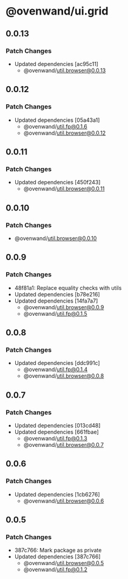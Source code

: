 # @ovenwand/ui.grid

## 0.0.13

### Patch Changes

- Updated dependencies [ac95c11]
  - @ovenwand/util.browser@0.0.13

## 0.0.12

### Patch Changes

- Updated dependencies [05a43a1]
  - @ovenwand/util.fp@0.1.6
  - @ovenwand/util.browser@0.0.12

## 0.0.11

### Patch Changes

- Updated dependencies [450f243]
  - @ovenwand/util.browser@0.0.11

## 0.0.10

### Patch Changes

- @ovenwand/util.browser@0.0.10

## 0.0.9

### Patch Changes

- 48f81a1: Replace equality checks with utils
- Updated dependencies [b78e216]
- Updated dependencies [14fa7a7]
  - @ovenwand/util.browser@0.0.9
  - @ovenwand/util.fp@0.1.5

## 0.0.8

### Patch Changes

- Updated dependencies [ddc991c]
  - @ovenwand/util.fp@0.1.4
  - @ovenwand/util.browser@0.0.8

## 0.0.7

### Patch Changes

- Updated dependencies [013cd48]
- Updated dependencies [661fbae]
  - @ovenwand/util.fp@0.1.3
  - @ovenwand/util.browser@0.0.7

## 0.0.6

### Patch Changes

- Updated dependencies [1cb6276]
  - @ovenwand/util.browser@0.0.6

## 0.0.5

### Patch Changes

- 387c766: Mark package as private
- Updated dependencies [387c766]
  - @ovenwand/util.browser@0.0.5
  - @ovenwand/util.fp@0.1.2
